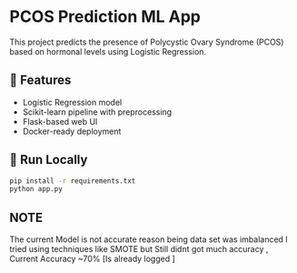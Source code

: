 # PCOS Prediction ML App

This project predicts the presence of Polycystic Ovary Syndrome (PCOS) based on hormonal levels using Logistic Regression.

## 🔧 Features

- Logistic Regression model
- Scikit-learn pipeline with preprocessing
- Flask-based web UI
- Docker-ready deployment

## 🚀 Run Locally

```bash
pip install -r requirements.txt
python app.py
```

## NOTE

The current Model is not accurate reason being data set was imbalanced I tried using techniques like SMOTE but Still didnt got much accuracy ,
Current Accuracy ~70% [Is already logged ]
